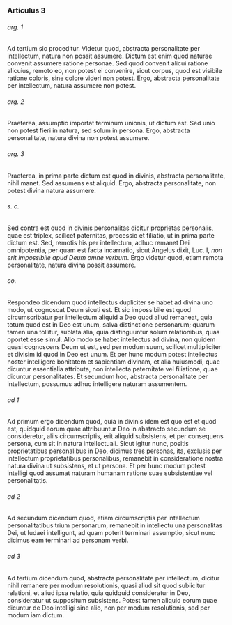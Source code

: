 ### Articulus 3

###### arg. 1
Ad tertium sic proceditur. Videtur quod, abstracta personalitate per intellectum, natura non possit assumere. Dictum est enim quod naturae convenit assumere ratione personae. Sed quod convenit alicui ratione alicuius, remoto eo, non potest ei convenire, sicut corpus, quod est visibile ratione coloris, sine colore videri non potest. Ergo, abstracta personalitate per intellectum, natura assumere non potest.

###### arg. 2
Praeterea, assumptio importat terminum unionis, ut dictum est. Sed unio non potest fieri in natura, sed solum in persona. Ergo, abstracta personalitate, natura divina non potest assumere.

###### arg. 3
Praeterea, in prima parte dictum est quod in divinis, abstracta personalitate, nihil manet. Sed assumens est aliquid. Ergo, abstracta personalitate, non potest divina natura assumere.

###### s. c.
Sed contra est quod in divinis personalitas dicitur proprietas personalis, quae est triplex, scilicet paternitas, processio et filiatio, ut in prima parte dictum est. Sed, remotis his per intellectum, adhuc remanet Dei omnipotentia, per quam est facta incarnatio, sicut Angelus dixit, Luc. I, *non erit impossibile apud Deum omne verbum*. Ergo videtur quod, etiam remota personalitate, natura divina possit assumere.

###### co.
Respondeo dicendum quod intellectus dupliciter se habet ad divina uno modo, ut cognoscat Deum sicuti est. Et sic impossibile est quod circumscribatur per intellectum aliquid a Deo quod aliud remaneat, quia totum quod est in Deo est unum, salva distinctione personarum; quarum tamen una tollitur, sublata alia, quia distinguuntur solum relationibus, quas oportet esse simul. Alio modo se habet intellectus ad divina, non quidem quasi cognoscens Deum ut est, sed per modum suum, scilicet multipliciter et divisim id quod in Deo est unum. Et per hunc modum potest intellectus noster intelligere bonitatem et sapientiam divinam, et alia huiusmodi, quae dicuntur essentialia attributa, non intellecta paternitate vel filiatione, quae dicuntur personalitates. Et secundum hoc, abstracta personalitate per intellectum, possumus adhuc intelligere naturam assumentem.

###### ad 1
Ad primum ergo dicendum quod, quia in divinis idem est quo est et quod est, quidquid eorum quae attribuuntur Deo in abstracto secundum se consideretur, aliis circumscriptis, erit aliquid subsistens, et per consequens persona, cum sit in natura intellectuali. Sicut igitur nunc, positis proprietatibus personalibus in Deo, dicimus tres personas, ita, exclusis per intellectum proprietatibus personalibus, remanebit in consideratione nostra natura divina ut subsistens, et ut persona. Et per hunc modum potest intelligi quod assumat naturam humanam ratione suae subsistentiae vel personalitatis.

###### ad 2
Ad secundum dicendum quod, etiam circumscriptis per intellectum personalitatibus trium personarum, remanebit in intellectu una personalitas Dei, ut Iudaei intelligunt, ad quam poterit terminari assumptio, sicut nunc dicimus eam terminari ad personam verbi.

###### ad 3
Ad tertium dicendum quod, abstracta personalitate per intellectum, dicitur nihil remanere per modum resolutionis, quasi aliud sit quod subiicitur relationi, et aliud ipsa relatio, quia quidquid consideratur in Deo, consideratur ut suppositum subsistens. Potest tamen aliquid eorum quae dicuntur de Deo intelligi sine alio, non per modum resolutionis, sed per modum iam dictum.

